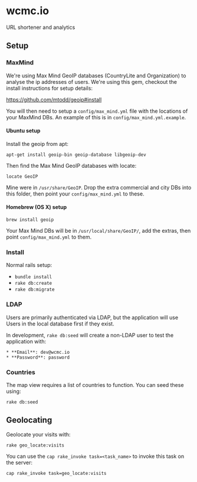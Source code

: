 # wcmc.io

URL shortener and analytics

## Setup

### MaxMind

We're using Max Mind GeoIP databases (CountryLite and Organization) to
analyse the ip addresses of users. We're using this gem, checkout the
install instructions for setup details:

  https://github.com/mtodd/geoip#install

You will then need to setup a `config/max_mind.yml` file with the
locations of your MaxMind DBs. An example of this is in
`config/max_mind.yml.example`.

#### Ubuntu setup

Install the geoip from apt:

    apt-get install geoip-bin geoip-database libgeoip-dev

Then find the Max Mind GeoIP databases with locate:

    locate GeoIP

Mine were in `/usr/share/GeoIP`. Drop the extra commercial and city DBs
into this folder, then point your `config/max_mind.yml` to these.

#### Homebrew (OS X) setup

    brew install geoip

Your Max Mind DBs will be in `/usr/local/share/GeoIP/`, add the extras,
then point `config/max_mind.yml` to them.

### Install

Normal rails setup:

* `bundle install`
* `rake db:create`
* `rake db:migrate`

### LDAP

Users are primarily authenticated via LDAP, but the application will use
Users in the local database first if they exist.

In development, `rake db:seed` will create a non-LDAP user to test the
application with:

    * **Email**: dev@wcmc.io
    * **Password**: password

### Countries

The map view requires a list of countries to function. You can seed
these using:

    rake db:seed

## Geolocating

Geolocate your visits with:

    rake geo_locate:visits

You can use the `cap rake_invoke task=<task_name>` to invoke this task on
the server:

    cap rake_invoke task=geo_locate:visits
